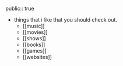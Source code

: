public:: true
- things that i like that you should check out.
	- [[music]]
	- [[movies]]
	- [[shows]]
	- [[books]]
	- [[games]]
	- [[websites]]